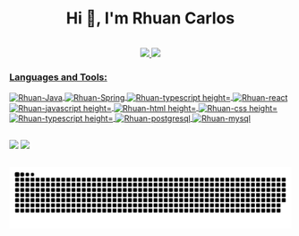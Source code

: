 <h1 align="center">Hi 👋, I'm Rhuan Carlos</h1>

<br>

<div align="center">
  <a href="https://github.com/RhuanCSG/">
  <img height="180em" src="https://github-readme-stats.vercel.app/api?username=RhuanCSG&show_icons=true&theme=tokyonight&include_all_commits=true&count_private=true"/>
  <img height="180em" src="https://github-readme-stats.vercel.app/api/top-langs/?username=RhuanCSG&layout=compact&langs_count=7&theme=tokyonight"/>
</div>


<h3 align="left">Languages and Tools:</h3>
  <div style="display: inline_block">
    <img align="center" alt="Rhuan-Java" height="50" width="60" src="https://cdn.jsdelivr.net/gh/devicons/devicon/icons/java/java-original-wordmark.svg">
    <img align="center" alt="Rhuan-Spring" height="50" width="60" src="https://cdn.jsdelivr.net/gh/devicons/devicon/icons/spring/spring-original-wordmark.svg">
    <img align="center" alt="Rhuan-typescript  height="40" width="50" src="https://user-images.githubusercontent.com/91352588/176567773-1df41582-3313-4bd7-acf7-0b1b63411d2a.png">
     <img align="center" alt="Rhuan-react" height="40" width="50" src="https://cdn.jsdelivr.net/gh/devicons/devicon/icons/react/react-original.svg">
     <img align="center" alt="Rhuan-javascript  height="40" width="50" src="https://cdn.jsdelivr.net/gh/devicons/devicon/icons/javascript/javascript-original.svg" >
     <img align="center" alt="Rhuan-html  height="40" width="50" src="https://cdn.jsdelivr.net/gh/devicons/devicon/icons/html5/html5-plain.svg" >
     <img align="center" alt="Rhuan-css  height="40" width="50" src="https://cdn.jsdelivr.net/gh/devicons/devicon/icons/css3/css3-plain.svg" > 
     <img align="center" alt="Rhuan-typescript  height="40" width="50" src="https://cdn.jsdelivr.net/gh/devicons/devicon/icons/typescript/typescript-original.svg" >
     <img align="center" alt="Rhuan-postgresql" height="40" width="50" src="https://cdn.jsdelivr.net/gh/devicons/devicon/icons/postgresql/postgresql-original-wordmark.svg">
     <img align="center" alt="Rhuan-mysql" height="40" width="50" src="https://cdn.jsdelivr.net/gh/devicons/devicon/icons/mysql/mysql-plain.svg">
  </div>
  
  ##
  
  <div> 
   <a href = "mailto:contatorhuan@gmail.com"><img src="https://img.shields.io/badge/-Gmail-%23333?style=for-the-badge&logo=gmail&logoColor=white" target="_blank"></a>
  <a href="https://www.linkedin.com/in/rhuan-carlos-784971191/" target="_blank"><img src="https://img.shields.io/badge/-LinkedIn-%230077B5?style=for-the-badge&logo=linkedin&logoColor=white" target="_blank"></a>  
</div>

##
<div align="center">
  <a href="https://1999azzar.github.io/1999AZZAR/">
  <img  src="https://github.com/1999AZZAR/1999AZZAR/blob/main/resources/img/grid-snake.svg"
       alt="snake" /></a>
</div>

  
          
            
          
          
  

